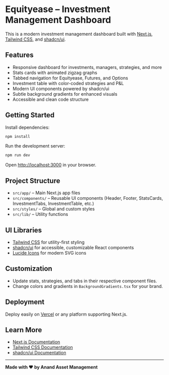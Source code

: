 # Equityease – Investment Management Dashboard

This is a modern investment management dashboard built with [Next.js](https://nextjs.org), [Tailwind CSS](https://tailwindcss.com), and [shadcn/ui](https://ui.shadcn.com/).

## Features

- Responsive dashboard for investments, managers, strategies, and more
- Stats cards with animated zigzag graphs
- Tabbed navigation for Equityease, Futures, and Options
- Investment table with color-coded strategies and P&L
- Modern UI components powered by shadcn/ui
- Subtle background gradients for enhanced visuals
- Accessible and clean code structure

## Getting Started

Install dependencies:

```bash
npm install
```

Run the development server:

```bash
npm run dev
```

Open [http://localhost:3000](http://localhost:3000) in your browser.

## Project Structure

- `src/app/` – Main Next.js app files
- `src/components/` – Reusable UI components (Header, Footer, StatsCards, InvestmentTabs, InvestmentTable, etc.)
- `src/styles/` – Global and custom styles
- `src/lib/` – Utility functions

## UI Libraries

- [Tailwind CSS](https://tailwindcss.com/) for utility-first styling
- [shadcn/ui](https://ui.shadcn.com/) for accessible, customizable React components
- [Lucide Icons](https://lucide.dev/) for modern SVG icons

## Customization

- Update stats, strategies, and tabs in their respective component files.
- Change colors and gradients in `BackgroundGradients.tsx` for your brand.

## Deployment

Deploy easily on [Vercel](https://vercel.com/) or any platform supporting Next.js.

## Learn More

- [Next.js Documentation](https://nextjs.org/docs)
- [Tailwind CSS Documentation](https://tailwindcss.com/docs)
- [shadcn/ui Documentation](https://ui.shadcn.com/docs)

---

**Made with ❤️ by Anand Asset Management**